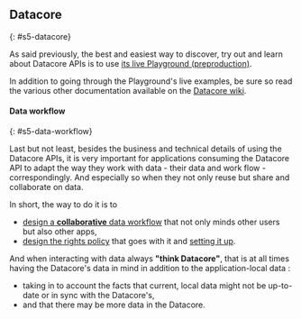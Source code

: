 ## Datacore
{: #s5-datacore} 

As said previously, the best and easiest way to discover, try out and learn about Datacore APIs is to use [its live Playground (preproduction)](https://data.ozwillo-preprod.eu).

In addition to going through the Playground's live examples, be sure so read the various other documentation available on the [Datacore wiki](https://github.com/ozwillo/ozwillo-datacore/wiki).

#### Data workflow
{: #s5-data-workflow}

Last but not least, besides the business and technical details of using the Datacore APIs, it is very important for applications consuming the Datacore API to adapt the way they work with data - their data and work flow - correspondingly. And especially so when they not only reuse but share and collaborate on data.

In short, the way to do it is to

- [design a **collaborative** data workflow](https://github.com/ozwillo/ozwillo-datacore/wiki/Developing-apps-that-collaborate-on-data) that not only minds other users but also other apps,
- [design the rights policy](https://github.com/ozwillo/ozwillo-datacore/wiki/Permissions,-rights-and-governance) that goes with it and [setting it up](https://github.com/ozwillo/ozwillo-datacore/wiki/Configuring-Projects-and-Default-Rights).

And when interacting with data always **"think Datacore"**, that is at all times having the Datacore's data in mind in addition to the application-local data :

- taking in to account the facts that current, local data might not be up-to-date or in sync with the Datacore's,
- and that there may be more data in the Datacore.
